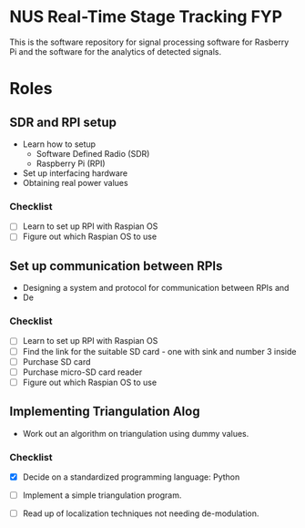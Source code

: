 # NUS Real-Time Stage Tracking FYP

This is the software repository for signal processing software for Rasberry Pi and the software for the analytics of detected signals.

# Roles

## SDR and RPI setup
 - Learn how to setup
   - Software Defined Radio (SDR)
   - Raspberry Pi (RPI)
 - Set up interfacing hardware
 - Obtaining real power values

### Checklist
- [ ] Learn to set up RPI with Raspian OS
- [ ] Figure out which Raspian OS to use

## Set up communication between RPIs

 - Designing a system and protocol for communication between RPIs and 
 - De

### Checklist
- [ ] Learn to set up RPI with Raspian OS
- [ ] Find the link for the suitable SD card - one with sink and number 3 inside
- [ ] Purchase SD card
- [ ] Purchase micro-SD card reader
- [ ] Figure out which Raspian OS to use

## Implementing Triangulation Alog

 - Work out an algorithm on triangulation using dummy values.

### Checklist
- [x] Decide on a standardized programming language: Python
- [ ] Implement a simple triangulation program.
- [ ] Read up of localization techniques not needing de-modulation.

